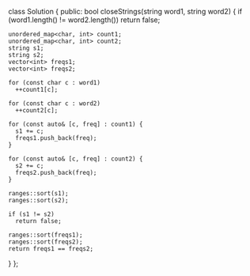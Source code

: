 class Solution {
 public:
  bool closeStrings(string word1, string word2) {
    if (word1.length() != word2.length())
      return false;

    unordered_map<char, int> count1;
    unordered_map<char, int> count2;
    string s1;           
    string s2;           
    vector<int> freqs1;  
    vector<int> freqs2;  

    for (const char c : word1)
      ++count1[c];

    for (const char c : word2)
      ++count2[c];

    for (const auto& [c, freq] : count1) {
      s1 += c;
      freqs1.push_back(freq);
    }

    for (const auto& [c, freq] : count2) {
      s2 += c;
      freqs2.push_back(freq);
    }

    ranges::sort(s1);
    ranges::sort(s2);

    if (s1 != s2)
      return false;

    ranges::sort(freqs1);
    ranges::sort(freqs2);
    return freqs1 == freqs2;
  }
};